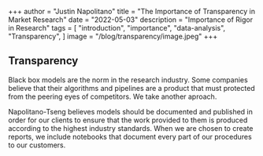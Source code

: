 +++
author = "Justin Napolitano"
title = "The Importance of Transparency in Market Research"
date = "2022-05-03"
description = "Importance of Rigor in Research"
tags = [
    "introduction", "importance", "data-analysis", "Transparency",
]
image = "/blog/transparency/image.jpeg"
+++

## Transparency

Black box models are the norm in the research industry.  Some companies believe that their algorithms and pipelines are a product that must protected from the peering eyes of competitors.  We take another aproach.  

Napolitano-Tseng believes models should be documented and published in order for our clients to ensure that the work provided to them is produced according to the highest industry standards.  When we are chosen to create reports, we include notebooks that document every part of our procedures to our customers.  



